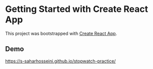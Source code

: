 # Getting Started with Create React App

This project was bootstrapped with [Create React App](https://github.com/facebook/create-react-app).

## Demo
https://s-saharhosseini.github.io/stopwatch-practice/
